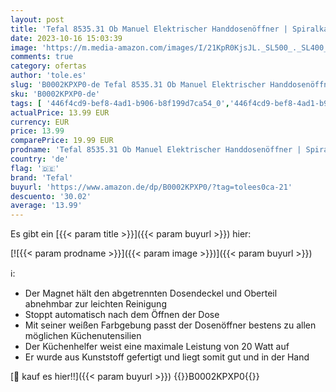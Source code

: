 ```yaml
---
layout: post
title: 'Tefal 8535.31 Ob Manuel Elektrischer Handdosenöffner | Spiralkabel | weiß/greige'
date: 2023-10-16 15:03:39
image: 'https://m.media-amazon.com/images/I/21KpR0KjsJL._SL500_._SL400_.jpg'
comments: true
category: ofertas
author: 'tole.es'
slug: 'B0002KPXP0-de Tefal 8535.31 Ob Manuel Elektrischer Handdosenöffner |...'
sku: 'B0002KPXP0-de'
tags: [ '446f4cd9-bef8-4ad1-b906-b8f199d7ca54_0','446f4cd9-bef8-4ad1-b906-b8f199d7ca54_4101','Arborist Merchandising Root','Custom Stores','Dosenöffner & Deckelöffner','Kleine & große Küchenhelfer','Küche, Haushalt & Wohnen','Küche, Kochen & Backen','Küchenhelfer & Kochzubehör','Self Service','Special Features Stores','Tefal','ecd6b764-60e6-4ae4-8c3f-827e5598fb2e_0','ecd6b764-60e6-4ae4-8c3f-827e5598fb2e_1301','tefal','🇩🇪', ]
actualPrice: 13.99 EUR
currency: EUR
price: 13.99
comparePrice: 19.99 EUR
prodname: 'Tefal 8535.31 Ob Manuel Elektrischer Handdosenöffner | Spiralkabel | weiß/greige'
country: 'de'
flag: '🇩🇪'
brand: 'Tefal'
buyurl: 'https://www.amazon.de/dp/B0002KPXP0/?tag=tolees0ca-21'
descuento: '30.02'
average: '13.99'
---
```


Es gibt ein [{{< param title >}}]({{< param buyurl >}}) hier:

[![{{< param prodname >}}]({{< param image >}})]({{< param buyurl >}})

ℹ️:

- Der Magnet hält den abgetrennten Dosendeckel und Oberteil abnehmbar zur leichten Reinigung
- Stoppt automatisch nach dem Öffnen der Dose
- Mit seiner weißen Farbgebung passt der Dosenöffner bestens zu allen möglichen Küchenutensilien
- Der Küchenhelfer weist eine maximale Leistung von 20 Watt auf
- Er wurde aus Kunststoff gefertigt und liegt somit gut und in der Hand

[🛒 kauf es hier!!]({{< param buyurl >}})
{{<world>}}B0002KPXP0{{</world>}}
